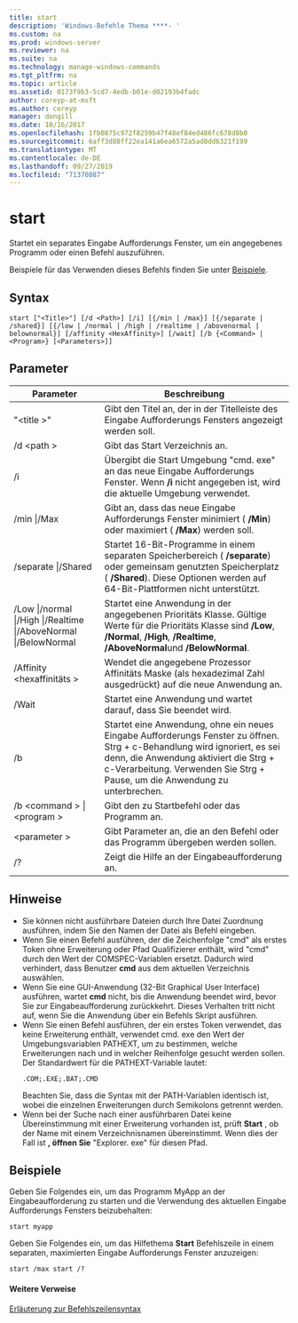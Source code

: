 ```yaml
---
title: start
description: 'Windows-Befehle Thema ****- '
ms.custom: na
ms.prod: windows-server
ms.reviewer: na
ms.suite: na
ms.technology: manage-windows-commands
ms.tgt_pltfrm: na
ms.topic: article
ms.assetid: 0173f9b3-5cd7-4edb-b01e-d02193b4fadc
author: coreyp-at-msft
ms.author: coreyp
manager: dongill
ms.date: 10/16/2017
ms.openlocfilehash: 1fb0875c972f8259b47f48ef84ed486fc678d8b0
ms.sourcegitcommit: 6aff3d88ff22ea141a6ea6572a5ad8dd6321f199
ms.translationtype: MT
ms.contentlocale: de-DE
ms.lasthandoff: 09/27/2019
ms.locfileid: "71370887"
---
```

# <a name="start"></a>start



Startet ein separates Eingabe Aufforderungs Fenster, um ein angegebenes Programm oder einen Befehl auszuführen.

Beispiele für das Verwenden dieses Befehls finden Sie unter [Beispiele](#BKMK_examples).

## <a name="syntax"></a>Syntax

```
start ["<Title>"] [/d <Path>] [/i] [{/min | /max}] [{/separate | /shared}] [{/low | /normal | /high | /realtime | /abovenormal | belownormal}] [/affinity <HexAffinity>] [/wait] [/b {<Command> | <Program>} [<Parameters>]]
```

## <a name="parameters"></a>Parameter

|Parameter|Beschreibung|
|---------|-----------|
|"\<title >"|Gibt den Titel an, der in der Titelleiste des Eingabe Aufforderungs Fensters angezeigt werden soll.|
|/d \<path >|Gibt das Start Verzeichnis an.|
|/i|Übergibt die Start Umgebung "cmd. exe" an das neue Eingabe Aufforderungs Fenster. Wenn **/i** nicht angegeben ist, wird die aktuelle Umgebung verwendet.|
|/min \|/Max|Gibt an, dass das neue Eingabe Aufforderungs Fenster minimiert ( **/Min**) oder maximiert ( **/Max**) werden soll.|
|/separate \|/Shared|Startet 16-Bit-Programme in einem separaten Speicherbereich ( **/separate**) oder gemeinsam genutzten Speicherplatz ( **/Shared**). Diese Optionen werden auf 64-Bit-Plattformen nicht unterstützt.|
|/Low \|/normal \|/High \|/Realtime \|/AboveNormal \|/BelowNormal|Startet eine Anwendung in der angegebenen Prioritäts Klasse. Gültige Werte für die Prioritäts Klasse sind **/Low**, **/Normal**, **/High**, **/Realtime**, **/AboveNormal**und **/BelowNormal**.|
|/Affinity \<hexaffinitäts >|Wendet die angegebene Prozessor Affinitäts Maske (als hexadezimal Zahl ausgedrückt) auf die neue Anwendung an.|
|/Wait|Startet eine Anwendung und wartet darauf, dass Sie beendet wird.|
|/b|Startet eine Anwendung, ohne ein neues Eingabe Aufforderungs Fenster zu öffnen. Strg + c-Behandlung wird ignoriert, es sei denn, die Anwendung aktiviert die Strg + c-Verarbeitung. Verwenden Sie Strg + Pause, um die Anwendung zu unterbrechen.|
|/b \<command > \| \<program >|Gibt den zu Startbefehl oder das Programm an.|
|\<parameter >|Gibt Parameter an, die an den Befehl oder das Programm übergeben werden sollen.|
|/?|Zeigt die Hilfe an der Eingabeaufforderung an.|

## <a name="remarks"></a>Hinweise

- Sie können nicht ausführbare Dateien durch Ihre Datei Zuordnung ausführen, indem Sie den Namen der Datei als Befehl eingeben.
- Wenn Sie einen Befehl ausführen, der die Zeichenfolge "cmd" als erstes Token ohne Erweiterung oder Pfad Qualifizierer enthält, wird "cmd" durch den Wert der COMSPEC-Variablen ersetzt. Dadurch wird verhindert, dass Benutzer **cmd** aus dem aktuellen Verzeichnis auswählen.
- Wenn Sie eine GUI-Anwendung (32-Bit Graphical User Interface) ausführen, wartet **cmd** nicht, bis die Anwendung beendet wird, bevor Sie zur Eingabeaufforderung zurückkehrt. Dieses Verhalten tritt nicht auf, wenn Sie die Anwendung über ein Befehls Skript ausführen.
- Wenn Sie einen Befehl ausführen, der ein erstes Token verwendet, das keine Erweiterung enthält, verwendet cmd. exe den Wert der Umgebungsvariablen PATHEXT, um zu bestimmen, welche Erweiterungen nach und in welcher Reihenfolge gesucht werden sollen. Der Standardwert für die PATHEXT-Variable lautet:  
  ```
  .COM;.EXE;.BAT;.CMD 
  ```  
  Beachten Sie, dass die Syntax mit der PATH-Variablen identisch ist, wobei die einzelnen Erweiterungen durch Semikolons getrennt werden.
- Wenn bei der Suche nach einer ausführbaren Datei keine Übereinstimmung mit einer Erweiterung vorhanden ist, prüft **Start** , ob der Name mit einem Verzeichnisnamen übereinstimmt. Wenn dies der Fall ist **, öffnen Sie** "Explorer. exe" für diesen Pfad.

## <a name="BKMK_examples"></a>Beispiele

Geben Sie Folgendes ein, um das Programm MyApp an der Eingabeaufforderung zu starten und die Verwendung des aktuellen Eingabe Aufforderungs Fensters beizubehalten:
```
start myapp 
```
Geben Sie Folgendes ein, um das Hilfethema **Start** Befehlszeile in einem separaten, maximierten Eingabe Aufforderungs Fenster anzuzeigen:
```
start /max start /?
```

#### <a name="additional-references"></a>Weitere Verweise

[Erläuterung zur Befehlszeilensyntax](command-line-syntax-key.md)
